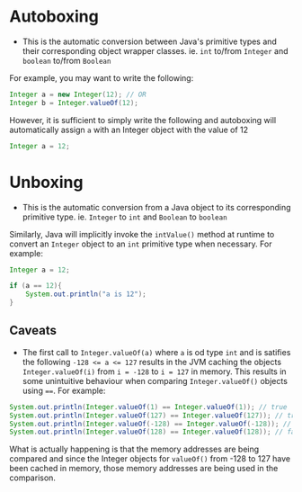 # Autoboxing

* This is the automatic conversion between Java's primitive types and their corresponding object wrapper classes. ie. `int` to/from `Integer` and `boolean` to/from `Boolean`

For example, you may want to write the following:

```java
Integer a = new Integer(12); // OR
Integer b = Integer.valueOf(12);
```

However, it is sufficient to simply write the following and autoboxing will automatically assign `a` with an Integer object with the value of 12

```java
Integer a = 12;
```

# Unboxing

* This is the automatic conversion from a Java object to its corresponding primitive type. ie. `Integer` to `int` and `Boolean` to `boolean`

Similarly, Java will implicitly invoke the `intValue()` method at runtime to convert an `Integer` object to an `int` primitive type when necessary. For example:

```java
Integer a = 12;

if (a == 12){
	System.out.println("a is 12");
}
```

## Caveats

* The first call to `Integer.valueOf(a)` where `a` is od type `int` and is satifies the following `-128 <= a <= 127` results in the JVM caching the objects `Integer.valueOf(i)` from `i = -128` to `i = 127` in memory. This results in some unintuitive behaviour when comparing `Integer.valueOf()` objects using `==`. For example:

```java
System.out.println(Integer.valueOf(1) == Integer.valueOf(1)); // true
System.out.println(Integer.valueOf(127) == Integer.valueOf(127)); // true
System.out.println(Integer.valueOf(-128) == Integer.valueOf(-128)); // true
System.out.println(Integer.valueOf(128) == Integer.valueOf(128)); // false
``` 

What is actually happening is that the memory addresses are being compared and since the Integer objects for `valueOf()` from -128 to 127 have been cached in memory, those memory addresses are being used in the comparison.